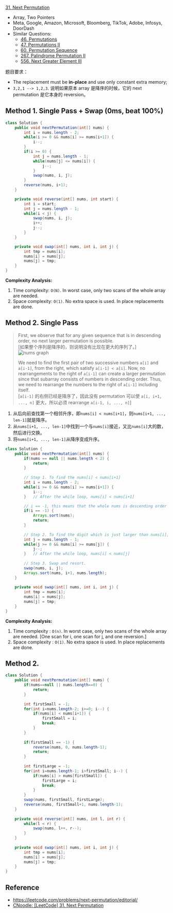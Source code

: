 [31. Next Permutation](https://leetcode.com/problems/next-permutation/)

* Array, Two Pointers
* Meta, Google, Amazon, Microsoft, Bloomberg, TikTok, Adobe, Infosys, DoorDash
* Similar Questions:
    * [46. Permutations](https://leetcode.com/problems/permutations/) 
    * [47. Permutations II](https://leetcode.com/problems/permutations-ii/)
    * [60. Permutation Sequence](https://leetcode.com/problems/permutation-sequence/)
    * [267. Palindrome Permutation II](https://leetcode.com/problems/palindrome-permutation-ii/)
    * [556. Next Greater Element III](https://leetcode.com/problems/next-greater-element-iii/description/)

 
题目要求：           
* The replacement must be **in-place** and use only constant extra memory;
* `3,2,1 --> 1,2,3`. 说明如果原本 array 是降序的时候，它的 next permutation 是它本身的 reversion。


## Method 1. Single Pass + Swap (0ms, beat 100%)
```java
class Solution {
    public void nextPermutation(int[] nums) {
        int i = nums.length - 2;
        while(i >= 0 && nums[i] >= nums[i+1]) {
            i--;
        }
        if(i >= 0) {
            int j = nums.length - 1;
            while(nums[j] <= nums[i]) {
                j--;
            }
            swap(nums, i, j);
        }
        reverse(nums, i+1);
    }

    private void reverse(int[] nums, int start) {
        int i = start;
        int j = nums.length - 1;
        while(i < j) {
            swap(nums, i, j);
            i++;
            j--;
        }
    }

    private void swap(int[] nums, int i, int j) {
        int tmp = nums[i];
        nums[i] = nums[j];
        nums[j] = tmp;
    }
}
```
**Complexity Analysis:**
1. Time complexity: `O(N)`. In worst case, only two scans of the whole array are needed.
2. Space complexity: `O(1)`. No extra space is used. In place replacements are done.

    
## Method 2. Single Pass
> First, we observe that for any given sequence that is in descending order, no next larger permutation is possible.            
> [如果整个序列是降序的，则说明没有比现在更大的序列了。]
> ![nums graph](images/31_nums_graph.png)
>
> We need to find the first pair of two successive numbers `a[i]` and `a[i-1]`, from the right, which satisfy `a[i-1] < a[i]`.
> Now, no rearrangements to the right of `a[i-1]` can create a larger permutation since that subarray consists of numbers in descending order.
> Thus, we need to rearrange the numbers to the right of `a[i-1]` including itself.         
> [`a[i-1]` 的右侧已经是降序了，因此没有 permutation 可以使 `a[i, i+1, ..., n]` 更大，所以必须 rearrange `a[i-1, i, ..., n]`]

1. 从后向前查找第一个相邻升序，即`nums[i] < nums[i+1]`，则`nums[i+1, ..., len-1]`就是降序。
2. 从`nums[i+1, ..., len-1]`中找到一个与`nums[i]`接近，又比`nums[i]`大的数，然后进行交换。
3. 将`nums[i+1, ..., len-1]`从降序变成升序。

```java
class Solution {
    public void nextPermutation(int[] nums) {
        if(nums == null || nums.length < 2) {
            return;
        }
        
        // Step 1. To find the nums[i] < nums[i+1]
        int i = nums.length - 2;
        while(i >= 0 && nums[i] >= nums[i+1]) {
            i--;
        }   // After the while loop, nums[i] < nums[i+1]

        // i == -1, this means that the whole nums is descending order
        if(i == -1) {   
            Arrays.sort(nums);
            return;
        }
    
        // Step 2. To find the digit which is just larger than nums[i], i.e. nums[j] > nums[i]
        int j = nums.length - 1;
        while(j >= 0 && nums[i] >= nums[j]) {
            j--;
        }   // After the while loop, nums[i] < nums[j]
        
        // Step 3. Swap and resort.
        swap(nums, i, j);
        Arrays.sort(nums, i+1, nums.length);
    }
    
    private void swap(int[] nums, int i, int j) {
        int tmp = nums[i];
        nums[i] = nums[j];
        nums[j] = tmp;
    }
}
```
**Complexity Analysis:**
1. Time complexity : `O(n)`. In worst case, only two scans of the whole array are needed. [One scan for i, one scan for j, and one reversion.]
2. Space complexity : `O(1)`. No extra space is used. In place replacements are done.


## Method 2.
```java
class Solution {
    public void nextPermutation(int[] nums) {
        if(nums==null || nums.length==0) {
            return;
        }
        
        int firstSmall = -1;
        for(int i=nums.length-2; i>=0; i--) {
            if(nums[i] < nums[i+1]) {
                firstSmall = i;
                break;
            }
        }
        
        if(firstSmall == -1) {
            reverse(nums, 0, nums.length-1);
            return;
        }
        
        int firstLarge = -1;
        for(int i=nums.length-1; i>firstSmall; i--) {
            if(nums[i] > nums[firstSmall]) {
                firstLarge = i;
                break;
            }
        }
        swap(nums, firstSmall, firstLarge);
        reverse(nums, firstSmall+1, nums.length-1);
    }
    
    private void reverse(int[] nums, int l, int r) {
        while(l < r) {
            swap(nums, l++, r--);
        }
    }
    
    private void swap(int[] nums, int i, int j) {
        int tmp = nums[i];
        nums[i] = nums[j];
        nums[j] = tmp;
    }
}
```


## Reference
* https://leetcode.com/problems/next-permutation/editorial/
* [CNoodle: [LeetCode] 31. Next Permutation](https://www.cnblogs.com/cnoodle/p/12418303.html)
